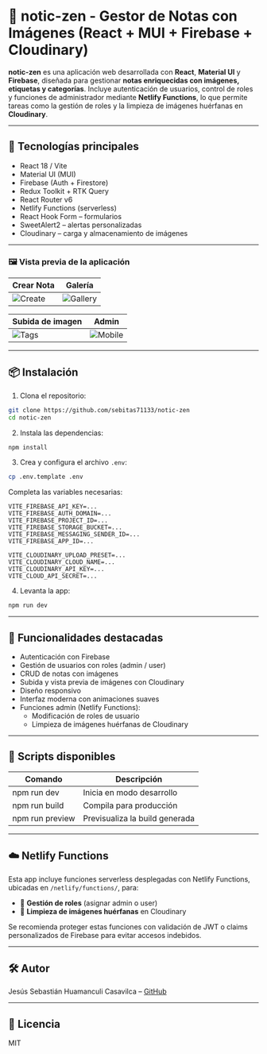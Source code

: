 # 📝 notic-zen - Gestor de Notas con Imágenes (React + MUI + Firebase + Cloudinary)

**notic-zen** es una aplicación web desarrollada con **React**, **Material UI** y **Firebase**, diseñada para gestionar **notas enriquecidas con imágenes, etiquetas y categorías**. Incluye autenticación de usuarios, control de roles y funciones de administrador mediante **Netlify Functions**, lo que permite tareas como la gestión de roles y la limpieza de imágenes huérfanas en **Cloudinary**.

---

## 🚀 Tecnologías principales

- React 18 / Vite
- Material UI (MUI)
- Firebase (Auth + Firestore)
- Redux Toolkit + RTK Query
- React Router v6
- Netlify Functions (serverless)
- React Hook Form – formularios
- SweetAlert2 – alertas personalizadas
- Cloudinary – carga y almacenamiento de imágenes

---

### 🖼️ Vista previa de la aplicación

| Crear Nota                                                         | Galería                                                              |
| ------------------------------------------------------------------ | -------------------------------------------------------------------- |
| ![Create](https://github.com/user-attachments/assets/bfe2cc54-f7d2-4bf4-a815-9ba5bf9a743c) | ![Gallery](https://github.com/user-attachments/assets/2995874c-2a2b-48ab-96bc-bc6de32ff29f) |

| Subida de imagen                                               | Admin                                                     |
| -------------------------------------------------------------- | ------------------------------------------------------------------ |
| ![Tags](https://github.com/user-attachments/assets/d8573448-fbbd-4340-878b-0db19ce23898) | ![Mobile](https://github.com/user-attachments/assets/7ac94194-d772-4c88-89ed-238f2c1eab82) |

---

## 📦 Instalación

1. Clona el repositorio:

```bash
git clone https://github.com/sebitas71133/notic-zen
cd notic-zen
```

2. Instala las dependencias:

```bash
npm install
```

3. Crea y configura el archivo `.env`:

```bash
cp .env.template .env
```

Completa las variables necesarias:

```env
VITE_FIREBASE_API_KEY=...
VITE_FIREBASE_AUTH_DOMAIN=...
VITE_FIREBASE_PROJECT_ID=...
VITE_FIREBASE_STORAGE_BUCKET=...
VITE_FIREBASE_MESSAGING_SENDER_ID=...
VITE_FIREBASE_APP_ID=...

VITE_CLOUDINARY_UPLOAD_PRESET=...
VITE_CLOUDINARY_CLOUD_NAME=...
VITE_CLOUDINARY_API_KEY=...
VITE_CLOUD_API_SECRET=...
```

4. Levanta la app:

```bash
npm run dev
```

---

## 📘 Funcionalidades destacadas

- Autenticación con Firebase
- Gestión de usuarios con roles (admin / user)
- CRUD de notas con imágenes
- Subida y vista previa de imágenes con Cloudinary
- Diseño responsivo
- Interfaz moderna con animaciones suaves
- Funciones admin (Netlify Functions):
  - Modificación de roles de usuario
  - Limpieza de imágenes huérfanas de Cloudinary

---

## 🧪 Scripts disponibles

| Comando         | Descripción                    |
| --------------- | ------------------------------ |
| npm run dev     | Inicia en modo desarrollo      |
| npm run build   | Compila para producción        |
| npm run preview | Previsualiza la build generada |

---

## ☁️ Netlify Functions

Esta app incluye funciones serverless desplegadas con Netlify Functions, ubicadas en `/netlify/functions/`, para:

- 🔐 **Gestión de roles** (asignar admin o user)
- 🧹 **Limpieza de imágenes huérfanas** en Cloudinary

Se recomienda proteger estas funciones con validación de JWT o claims personalizados de Firebase para evitar accesos indebidos.

---

## 🛠️ Autor

Jesús Sebastián Huamanculi Casavilca – [GitHub](https://github.com/sebitas71133)

---

## 📄 Licencia

MIT
